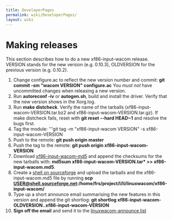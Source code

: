 ```yaml
---
title: DeveloperPages
permalink: wiki/DeveloperPages/
layout: wiki
---
```


Making releases
===============

This section describes how to do a new xf86-input-wacom release. VERSION
stands for the new version (e.g. 0.10.3), OLDVERSION for the previous
version (e.g. 0.10.2).

1.  Change configure.ac to reflect the new version number and commit:
    **git commit -sm "wacom VERSION" configure.ac** You *must not* have
    uncommitted changes when releasing a new version.
2.  Run **autoreconf -iv** or **autogen.sh**, build and install the
    driver. Verify that the new version shows in the Xorg.log.
3.  Run **make distcheck**. Verify the name of the tarballs
    (xf86-input-wacom-VERSION.tar.bz2 and
    xf86-input-wacom-VERSION.tar.gz). If make distcheck fails, reset
    with **git reset --hard HEAD~1** and resolve the bugs first.
4.  Tag the module: '''git tag -m "xf86-input-wacom VERSION" -s
    xf86-input-wacom-VERSION
5.  Push to the remote: **git push origin master**
6.  Push the tag to the remote: **git push origin
    xf86-input-wacom-VERSION**
7.  Download
    [xf86-input-wacom-md5](https://sourceforge.net/projects/linuxwacom/files/xf86-input-wacom/xf86-input-wacom.md5/download)
    and append the checksums for the new tarballs with: **md5sum
    xf86-input-wacom-VERSION.tar\* &gt;&gt; xf86-input-wacom.md5**.
8.  Create a [shell on
    sourceforge](https://sourceforge.net/apps/trac/sourceforge/wiki/Shell%20service)
    and upload the tarballs and the xf86-input-wacom.md5 file by running
    **scp <tarballs>
    USER@shell.sourceforge.net:/home/frs/project/l/li/linuxwacom/xf86-input-wacom/**
9.  Type up a short announce email summarising the new features in this
    version and append the git shortlog: **git shortlog
    xf86-input-wacom-OLDVERSION..xf86-input-wacom-VERSION**
10. **Sign off the email** and send it to the [ linuxwacom-announce
    list](/wiki/Mailing_lists "wikilink")
